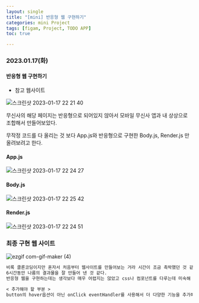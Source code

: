 ```yaml
---
layout: single
title: "[mini] 반응형 웹 구현하기"
categories: mini Project  
tags: [figam, Project, TODO APP]
toc: true

---
```


###  2023.01.17(화)

####  반응형 웹 구현하기

*    참고 웹사이트                     

  ![스크린샷 2023-01-17 22 21 40](https://user-images.githubusercontent.com/104547038/212909872-6f9a2827-85aa-4479-9c54-589078265293.png)

무신사의 해당 페이지는 반응형으로 되어있지 않아서 모바일 무신사 앱과 내 상상으로 조합해서 만들어보았다. 

무작정 코드를 다 올리는 것 보다 App.js와 반응형으로 구현한 Body.js, Render.js 만 올려보려고 한다.                

#### App.js

![스크린샷 2023-01-17 22 24 27](https://user-images.githubusercontent.com/104547038/212910316-016337e7-d47d-4c1c-a9f7-4a55f4052c97.png)

#### Body.js

![스크린샷 2023-01-17 22 25 42](https://user-images.githubusercontent.com/104547038/212910650-0ef91165-74e1-48d4-9f44-ae5b4ec90992.png)

#### Render.js

![스크린샷 2023-01-17 22 24 51](https://user-images.githubusercontent.com/104547038/212911117-b15083f3-8bcb-4761-b0b0-e8a3aad10187.png)

### 최종 구현 웹 사이트 

![ezgif com-gif-maker (4)](https://user-images.githubusercontent.com/104547038/212911238-eadd36dd-6e55-4ec0-8822-a831ea55915b.gif)

```md
비록 클론코딩이지만 혼자서 처음부터 웹사이트를 만들어보는 거라 시간이 조금 촉박했던 것 같다. 
6시간동안 나름의 결과물을 잘 만들어 낸 것 같다. 
반응형 웹을 구현하는데는 생각보다 매우 어렵지는 않았고 css나 컴포넌트를 다루는데 미숙해 시간을 많이 쏟았던 것 같다. 

< 추가해야 할 부분 >
button의 hover옵션이 아닌 onClick eventHandler를 사용해서 더 다양한 기능을 추가해보려고 한다. 
```

